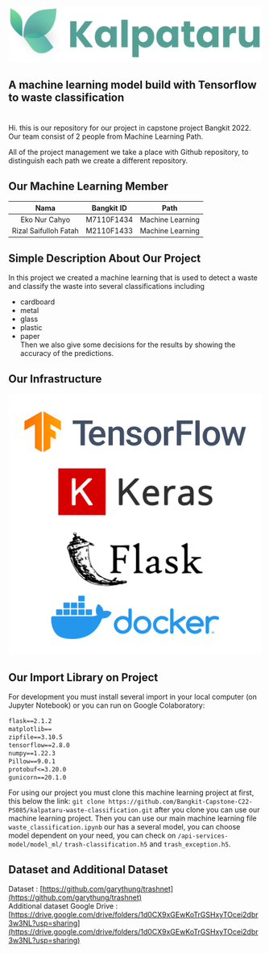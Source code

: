 
![Logo Kalpataru](https://raw.githubusercontent.com/Bangkit-Capstone-C22-PS085/kalpataru-waste-classification/master/assets/logo.png)
<h2>A machine learning model build with Tensorflow to waste classification</h2>
<h1></h1>
<p>Hi. this is our repository for our project in capstone project Bangkit 2022. Our team consist of 2 people from Machine Learning Path.

All of the project management we take a place with Github repository, to distinguish each path we create a different repository.</p>

## Our Machine Learning Member
|            Nama          |  Bangkit ID  |       Path       |
|:------------------------:|:------------:|:----------------:|
|  Eko Nur Cahyo           |  M7110F1434  | Machine Learning |
|  Rizal Saifulloh Fatah   |  M2110F1433  | Machine Learning |

## Simple Description About Our Project
In this project we created a machine learning that is used to detect a waste and classify the waste into several classifications including 
- cardboard 
- metal 
- glass
- plastic
- paper 
<br>Then we also give some decisions for the results by showing the accuracy of the predictions.

## Our Infrastructure
![Machine Learning Infrastructure](https://raw.githubusercontent.com/Bangkit-Capstone-C22-PS085/kalpataru-waste-classification/master/assets/infrastructure.png)

## Our Import Library on Project
For development you must install several import in your local computer (on Jupyter Notebook) or you can run on Google Colaboratory:
```text
flask==2.1.2
matplotlib==
zipfile==3.10.5
tensorflow==2.8.0
numpy==1.22.3
Pillow==9.0.1
protobuf<=3.20.0
gunicorn==20.1.0
```

For using our project you must clone this machine learning project at first, this below the link:
`git clone https://github.com/Bangkit-Capstone-C22-PS085/kalpataru-waste-classification.git`
after you clone you can use our machine learning project. Then you can use our main machine learning file
`waste_classification.ipynb` our has a several model, you can choose model dependent on your need, you can check on `/api-services-model/model_ml/` `trash-classification.h5` and `trash_exception.h5`.

## Dataset and Additional Dataset
Dataset : [https://github.com/garythung/trashnet](https://github.com/garythung/trashnet)
<br>
Additional dataset Google Drive : [https://drive.google.com/drive/folders/1d0CX9xGEwKoTrGSHxyTOcei2dbr3w3NL?usp=sharing](https://drive.google.com/drive/folders/1d0CX9xGEwKoTrGSHxyTOcei2dbr3w3NL?usp=sharing)